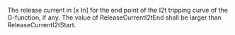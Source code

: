 ﻿The release current in [x In] for the end point of the I2t tripping curve of the G-function, if any. The value of ReleaseCurrentI2tEnd shall be larger than ReleaseCurrentI2tStart.
